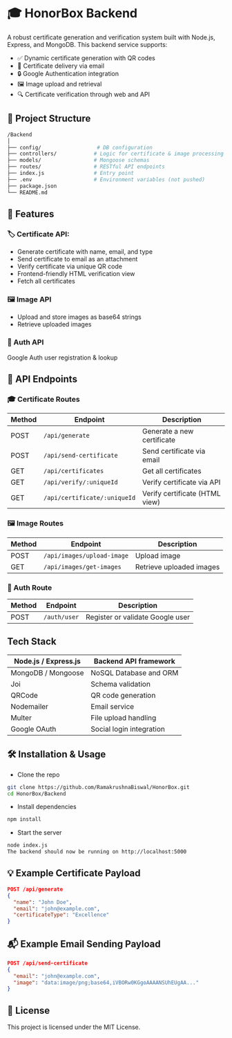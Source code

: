 # 🎓 HonorBox Backend
A robust certificate generation and verification system built with Node.js, Express, and MongoDB. This backend service supports:
- ✅ Dynamic certificate generation with QR codes
- 📩 Certificate delivery via email
- 🔒 Google Authentication integration
- 🖼️ Image upload and retrieval
- 🔍 Certificate verification through web and API

## 📁 Project Structure
```bash
/Backend
│
├── config/                  # DB configuration
├── controllers/            # Logic for certificate & image processing
├── models/                 # Mongoose schemas
├── routes/                 # RESTful API endpoints
├── index.js                # Entry point
├── .env                    # Environment variables (not pushed)
├── package.json
└── README.md
```

## 🚀 Features
### 🏷️ Certificate API: 
- Generate certificate with name, email, and type
- Send certificate to email as an attachment
- Verify certificate via unique QR code
- Frontend-friendly HTML verification view
- Fetch all certificates

### 🖼️ Image API
- Upload and store images as base64 strings
- Retrieve uploaded images

### 👤 Auth API
Google Auth user registration & lookup

## 🔌 API Endpoints
### 🎓 Certificate Routes

| Method | Endpoint                      | Description                      |
|--------|-------------------------------|----------------------------------|
| POST   | `/api/generate`               | Generate a new certificate       |
| POST   | `/api/send-certificate`       | Send certificate via email       |
| GET    | `/api/certificates`           | Get all certificates             |
| GET    | `/api/verify/:uniqueId`       | Verify certificate via API       |
| GET    | `/api/certificate/:uniqueId`  | Verify certificate (HTML view)   |


### 🖼️ Image Routes

| Method | Endpoint                      | Description              |
|--------|-------------------------------|--------------------------|
| POST   | `/api/images/upload-image`    | Upload image             |
| GET    | `/api/images/get-images`      | Retrieve uploaded images |

### 🔐 Auth Route

| Method | Endpoint      | Description                        |
|--------|---------------|------------------------------------|
| POST   | `/auth/user`  | Register or validate Google user   |


## Tech Stack
| Node.js / Express.js | Backend API framework   |
|----------------------|-------------------------|
| MongoDB / Mongoose   | NoSQL Database and ORM  |
|       Joi            |    Schema validation    |
|      QRCode          |    QR code generation   |
|     Nodemailer       |      Email service      |
|      Multer          |   File upload handling  |
|    Google OAuth      | Social login integration|


## 🛠️ Installation & Usage
- Clone the repo
```bash
git clone https://github.com/RamakrushnaBiswal/HonorBox.git
cd HonorBox/Backend
```

- Install dependencies
```bash
npm install
``` 

- Start the server
```bash
node index.js
The backend should now be running on http://localhost:5000
```

## 💡 Example Certificate Payload
```json
POST /api/generate
{
  "name": "John Doe",
  "email": "john@example.com",
  "certificateType": "Excellence"
}
```

## 📬 Example Email Sending Payload
```json
POST /api/send-certificate
{
  "email": "john@example.com",
  "image": "data:image/png;base64,iVBORw0KGgoAAAANSUhEUgAA..."
}
```

## 📃 License
This project is licensed under the MIT License.